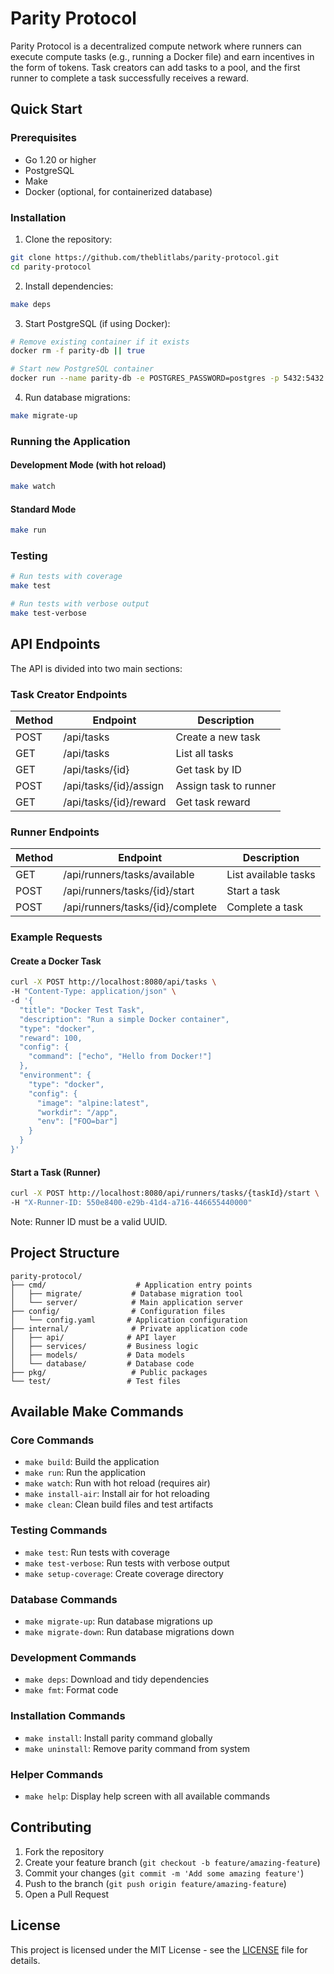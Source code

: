# Parity Protocol

Parity Protocol is a decentralized compute network where runners can execute compute tasks (e.g., running a Docker file) and earn incentives in the form of tokens. Task creators can add tasks to a pool, and the first runner to complete a task successfully receives a reward.

## Quick Start

### Prerequisites

- Go 1.20 or higher
- PostgreSQL
- Make
- Docker (optional, for containerized database)

### Installation

1. Clone the repository:

```bash
git clone https://github.com/theblitlabs/parity-protocol.git
cd parity-protocol
```

2. Install dependencies:

```bash
make deps
```

3. Start PostgreSQL (if using Docker):

```bash
# Remove existing container if it exists
docker rm -f parity-db || true

# Start new PostgreSQL container
docker run --name parity-db -e POSTGRES_PASSWORD=postgres -p 5432:5432 -d postgres
```

4. Run database migrations:

```bash
make migrate-up
```

### Running the Application

#### Development Mode (with hot reload)

```bash
make watch
```

#### Standard Mode

```bash
make run
```

### Testing

```bash
# Run tests with coverage
make test

# Run tests with verbose output
make test-verbose
```

## API Endpoints

The API is divided into two main sections:

### Task Creator Endpoints

| Method | Endpoint               | Description           |
| ------ | ---------------------- | --------------------- |
| POST   | /api/tasks             | Create a new task     |
| GET    | /api/tasks             | List all tasks        |
| GET    | /api/tasks/{id}        | Get task by ID        |
| POST   | /api/tasks/{id}/assign | Assign task to runner |
| GET    | /api/tasks/{id}/reward | Get task reward       |

### Runner Endpoints

| Method | Endpoint                         | Description          |
| ------ | -------------------------------- | -------------------- |
| GET    | /api/runners/tasks/available     | List available tasks |
| POST   | /api/runners/tasks/{id}/start    | Start a task         |
| POST   | /api/runners/tasks/{id}/complete | Complete a task      |

### Example Requests

#### Create a Docker Task

```bash
curl -X POST http://localhost:8080/api/tasks \
-H "Content-Type: application/json" \
-d '{
  "title": "Docker Test Task",
  "description": "Run a simple Docker container",
  "type": "docker",
  "reward": 100,
  "config": {
    "command": ["echo", "Hello from Docker!"]
  },
  "environment": {
    "type": "docker",
    "config": {
      "image": "alpine:latest",
      "workdir": "/app",
      "env": ["FOO=bar"]
    }
  }
}'
```

#### Start a Task (Runner)

```bash
curl -X POST http://localhost:8080/api/runners/tasks/{taskId}/start \
-H "X-Runner-ID: 550e8400-e29b-41d4-a716-446655440000"
```

Note: Runner ID must be a valid UUID.

## Project Structure

```
parity-protocol/
├── cmd/                    # Application entry points
│   ├── migrate/           # Database migration tool
│   └── server/            # Main application server
├── config/                # Configuration files
│   └── config.yaml       # Application configuration
├── internal/              # Private application code
│   ├── api/              # API layer
│   ├── services/         # Business logic
│   ├── models/           # Data models
│   └── database/         # Database code
├── pkg/                   # Public packages
└── test/                 # Test files
```

## Available Make Commands

### Core Commands

- `make build`: Build the application
- `make run`: Run the application
- `make watch`: Run with hot reload (requires air)
- `make install-air`: Install air for hot reloading
- `make clean`: Clean build files and test artifacts

### Testing Commands

- `make test`: Run tests with coverage
- `make test-verbose`: Run tests with verbose output
- `make setup-coverage`: Create coverage directory

### Database Commands

- `make migrate-up`: Run database migrations up
- `make migrate-down`: Run database migrations down

### Development Commands

- `make deps`: Download and tidy dependencies
- `make fmt`: Format code

### Installation Commands

- `make install`: Install parity command globally
- `make uninstall`: Remove parity command from system

### Helper Commands

- `make help`: Display help screen with all available commands

## Contributing

1. Fork the repository
2. Create your feature branch (`git checkout -b feature/amazing-feature`)
3. Commit your changes (`git commit -m 'Add some amazing feature'`)
4. Push to the branch (`git push origin feature/amazing-feature`)
5. Open a Pull Request

## License

This project is licensed under the MIT License - see the [LICENSE](LICENSE) file for details.

